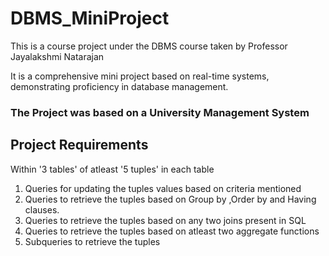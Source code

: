 # DBMS_MiniProject
This is a course project under the DBMS course taken by Professor Jayalakshmi Natarajan

It is a comprehensive mini project based on real-time systems, demonstrating proficiency in database management.

### The Project was based on a University Management System 

## Project Requirements
Within '3 tables' of atleast '5 tuples' in each table 
1. Queries for updating the tuples values based on criteria mentioned
2. Queries to retrieve the tuples based on Group by ,Order by and Having clauses.
3. Queries to retrieve the tuples based on any two joins present in SQL
4. Queries to retrieve the tuples based on atleast two aggregate functions
5. Subqueries to retrieve the tuples


